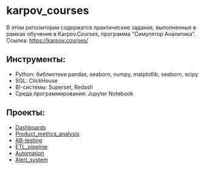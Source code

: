 # karpov_courses
В этом репозитории содержатся практические задания, выполненные в рамках обучения в Karpov.Courses, программа "Симулятор Аналитика". Ссылка: https://karpov.courses/

## Инструменты:
- Python: библиотеки pandas, seaborn, numpy, matplotlib, seaborn, scipy
- SQL: ClickHouse
- BI-системы: Superset, Redash
- Среда программирования: Jupyter Notebook

## Проекты:
- [Dashboards](Dashboards/)
- [Product_metrics_analysis](Product_metrics_analysis/)
- [AB-testing](AB-testing/)
- [ETL_pipeline](ETL_pipeline/)
- [Automation](Automation/)
- [Alert_system](Alert_system/)
